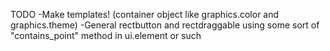TODO
-Make templates! (container object like graphics.color and graphics.theme)
-General rectbutton and rectdraggable using some sort of "contains_point" method in ui.element or such